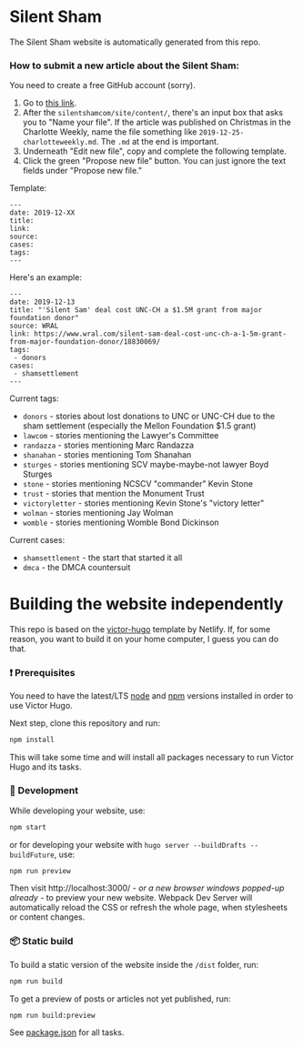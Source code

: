 # Silent Sham

The Silent Sham website is automatically generated from this repo.

### How to submit a new article about the Silent Sham:

You need to create a free GitHub account (sorry).

1. Go to [this link](https://github.com/silentshamunc/silentshamcom/new/master/site/content/links).
2. After the `silentshamcom/site/content/`, there's an input box that asks you to "Name your file". If
   the article was published on Christmas in the Charlotte Weekly, name
   the file something like `2019-12-25-charlotteweekly.md`. The `.md`
   at the end is important.
3. Underneath "Edit new file", copy and complete the following template.
4. Click the green "Propose new file" button. You can just ignore the text fields under "Propose new file."

Template:

```
---
date: 2019-12-XX
title: 
link: 
source: 
cases:
tags:
---
```

Here's an example:

```
---
date: 2019-12-13
title: "'Silent Sam' deal cost UNC-CH a $1.5M grant from major foundation donor"
source: WRAL
link: https://www.wral.com/silent-sam-deal-cost-unc-ch-a-1-5m-grant-from-major-foundation-donor/18830069/
tags:
 - donors
cases:
 - shamsettlement
---
```

Current tags:

 * `donors` - stories about lost donations to UNC or UNC-CH due to the sham settlement (especially the Mellon Foundation $1.5 grant)
 * `lawcom` - stories mentioning the Lawyer's Committee
 * `randazza` - stories mentioning Marc Randazza
 * `shanahan` - stories mentioning Tom Shanahan
 * `sturges` - stories mentioning SCV maybe-maybe-not lawyer Boyd Sturges
 * `stone` - stories mentioning NCSCV "commander" Kevin Stone
 * `trust` - stories that mention the Monument Trust
 * `victoryletter` - stories mentioning Kevin Stone's "victory letter"
 * `wolman` - stories mentioning Jay Wolman
 * `womble` - stories mentioning Womble Bond Dickinson

Current cases:

 * `shamsettlement` - the start that started it all
 * `dmca` - the DMCA countersuit



# Building the website independently

This repo is based on the [victor-hugo](https://github.com/netlify-templates/victor-hugo) template by Netlify.
If, for some reason, you want to build it on your home computer, I guess you can do that.

### :exclamation: Prerequisites

You need to have the latest/LTS [node](https://nodejs.org/en/download/) and [npm](https://www.npmjs.com/get-npm) versions installed in order to use Victor Hugo.

Next step, clone this repository and run:

```bash
npm install
```

This will take some time and will install all packages necessary to run Victor Hugo and its tasks.

### :construction_worker: Development

While developing your website, use:

```bash
npm start
```

or for developing your website with `hugo server --buildDrafts --buildFuture`, use:

```bash
npm run preview
```

Then visit http://localhost:3000/ _- or a new browser windows popped-up already -_ to preview your new website. Webpack Dev Server will automatically reload the CSS or refresh the whole page, when stylesheets or content changes.

### :package: Static build

To build a static version of the website inside the `/dist` folder, run:

```bash
npm run build
```

To get a preview of posts or articles not yet published, run:

```bash
npm run build:preview
```

See [package.json](package.json#L8) for all tasks.

